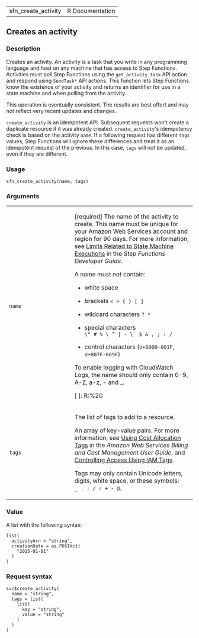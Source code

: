 <table style="width: 100%;">
<tbody>
<tr class="odd">
<td>sfn_create_activity</td>
<td style="text-align: right;">R Documentation</td>
</tr>
</tbody>
</table>

## Creates an activity

### Description

Creates an activity. An activity is a task that you write in any
programming language and host on any machine that has access to Step
Functions. Activities must poll Step Functions using the
`get_activity_task` API action and respond using `⁠SendTask*⁠` API
actions. This function lets Step Functions know the existence of your
activity and returns an identifier for use in a state machine and when
polling from the activity.

This operation is eventually consistent. The results are best effort and
may not reflect very recent updates and changes.

`create_activity` is an idempotent API. Subsequent requests won’t create
a duplicate resource if it was already created. `create_activity`'s
idempotency check is based on the activity `name`. If a following
request has different `tags` values, Step Functions will ignore these
differences and treat it as an idempotent request of the previous. In
this case, `tags` will not be updated, even if they are different.

### Usage

    sfn_create_activity(name, tags)

### Arguments

<table>
<colgroup>
<col style="width: 35%" />
<col style="width: 65%" />
</colgroup>
<tbody>
<tr class="odd">
<td><code id="sfn_create_activity_:_name">name</code></td>
<td><p>[required] The name of the activity to create. This name must be
unique for your Amazon Web Services account and region for 90 days. For
more information, see <a
href="https://docs.aws.amazon.com/step-functions/latest/dg/limits-overview.html#service-limits-state-machine-executions">Limits
Related to State Machine Executions</a> in the <em>Step Functions
Developer Guide</em>.</p>
<p>A name must <em>not</em> contain:</p>
<ul>
<li><p>white space</p></li>
<li><p>brackets <code
style="white-space: pre;">⁠&lt; &gt; { } [ ]⁠</code></p></li>
<li><p>wildcard characters <code
style="white-space: pre;">⁠? *⁠</code></p></li>
<li><p>special characters <code
style="white-space: pre;">⁠\" # % \ ^ | ~ \` $ &amp; , ; : /⁠</code></p></li>
<li><p>control characters (<code
style="white-space: pre;">⁠U+0000-001F⁠</code>, <code
style="white-space: pre;">⁠U+007F-009F⁠</code>)</p></li>
</ul>
<p>To enable logging with CloudWatch Logs, the name should only contain
0-9, A-Z, a-z, - and _.</p>
<p>[ ]: R:%20</p></td>
</tr>
<tr class="even">
<td><code id="sfn_create_activity_:_tags">tags</code></td>
<td><p>The list of tags to add to a resource.</p>
<p>An array of key-value pairs. For more information, see <a
href="https://docs.aws.amazon.com/awsaccountbilling/latest/aboutv2/cost-alloc-tags.html">Using
Cost Allocation Tags</a> in the <em>Amazon Web Services Billing and Cost
Management User Guide</em>, and <a
href="https://docs.aws.amazon.com/IAM/latest/UserGuide/access_iam-tags.html">Controlling
Access Using IAM Tags</a>.</p>
<p>Tags may only contain Unicode letters, digits, white space, or these
symbols: <code
style="white-space: pre;">⁠_ . : / = + - @⁠</code>.</p></td>
</tr>
</tbody>
</table>

### Value

A list with the following syntax:

    list(
      activityArn = "string",
      creationDate = as.POSIXct(
        "2015-01-01"
      )
    )

### Request syntax

    svc$create_activity(
      name = "string",
      tags = list(
        list(
          key = "string",
          value = "string"
        )
      )
    )
